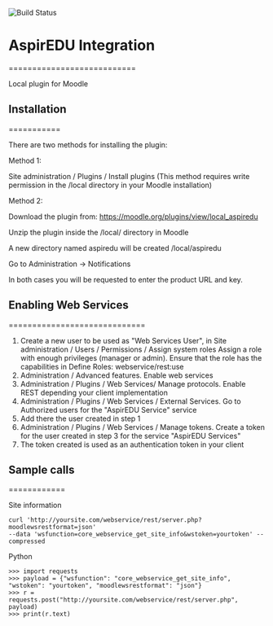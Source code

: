 ![Build Status](https://github.com/aspiredu/moodle-local_aspiredu/actions/workflows/master.yml/badge.svg?branch=dev)

# AspirEDU Integration #
===========================

Local plugin for Moodle

## Installation ##
===========

There are two methods for installing the plugin:

Method 1:

Site administration / Plugins / Install plugins
(This method requires write permission in the /local directory in your Moodle installation)

Method 2:

Download the plugin from: https://moodle.org/plugins/view/local_aspiredu

Unzip the plugin inside the /local/ directory in Moodle

A new directory named aspiredu will be created /local/aspiredu

Go to Administration -> Notifications

In both cases you will be requested to enter the product URL and key.

## Enabling Web Services ##
=============================

1. Create a new user to be used as "Web Services User", in Site administration / Users / Permissions / Assign system roles
Assign a role with enough privileges (manager or admin). Ensure that the role has the capabilities in Define Roles:  webservice/rest:use
2. Administration / Advanced features. Enable web services
3. Administration / Plugins / Web Services/ Manage protocols. Enable REST depending your client implementation
4. Administration / Plugins / Web Services / External Services. Go to Authorized users for the "AspirEDU Service" service
5. Add there the user created in step 1
6. Administration / Plugins / Web Services / Manage tokens.
Create a token for the user created in step 3 for the service "AspirEDU Services"
7. The token created is used as an authentication token in your client

## Sample calls ##
============

Site information

```
curl 'http://yoursite.com/webservice/rest/server.php?moodlewsrestformat=json'
--data 'wsfunction=core_webservice_get_site_info&wstoken=yourtoken' --compressed
```

Python
```
>>> import requests
>>> payload = {"wsfunction": "core_webservice_get_site_info", "wstoken": "yourtoken", "moodlewsrestformat": "json"}
>>> r = requests.post("http://yoursite.com/webservice/rest/server.php", payload)
>>> print(r.text)
```
